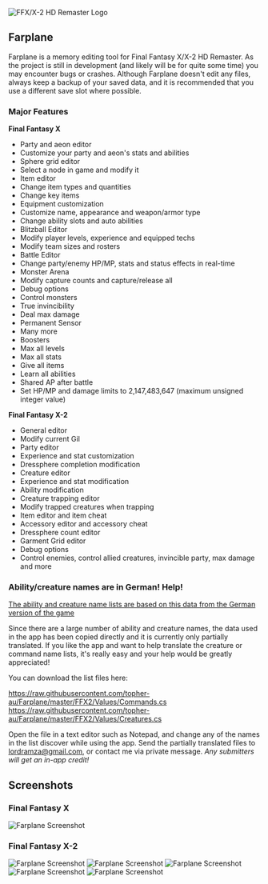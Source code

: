 ![FFX/X-2 HD Remaster Logo](https://raw.githubusercontent.com/topher-au/Farplane/master/Resources/Farplane_Splash.png)

## Farplane
Farplane is a memory editing tool for Final Fantasy X/X-2 HD Remaster. As the project is still in development (and likely will
be for quite some time) you may encounter bugs or crashes. Although Farplane doesn't edit any files, always keep a backup of your saved data, and it is recommended that you use a different save slot where possible.

### Major Features

**Final Fantasy X**
- Party and aeon editor
 - Customize your party and aeon's stats and abilities
- Sphere grid editor
 - Select a node in game and modify it
- Item editor
 - Change item types and quantities
 - Change key items
- Equipment customization
 - Customize name, appearance and weapon/armor type
 - Change ability slots and auto abilities
- Blitzball Editor
 - Modify player levels, experience and equipped techs
 - Modify team sizes and rosters
- Battle Editor
 - Change party/enemy HP/MP, stats and status effects in real-time
- Monster Arena
 - Modify capture counts and capture/release all
- Debug options
 - Control monsters
 - True invincibility
 - Deal max damage 
 - Permanent Sensor
 - Many more
- Boosters
 - Max all levels
 - Max all stats
 - Give all items
 - Learn all abilities
 - Shared AP after battle
 - Set HP/MP and damage limits to 2,147,483,647 (maximum unsigned integer value)

**Final Fantasy X-2**
- General editor
 - Modify current Gil
- Party editor
 - Experience and stat customization
 - Dressphere completion modification
- Creature editor
 - Experience and stat modification
 - Ability modification
- Creature trapping editor
 - Modify trapped creatures when trapping
- Item editor and item cheat
- Accessory editor and accessory cheat
- Dressphere count editor
- Garment Grid editor
- Debug options
- Control enemies, control allied creatures, invincible party, max damage and more

### Ability/creature names are in German! Help!

[The ability and creature name lists are based on this data from the German version of the game](http://www.ultimate-cheatz.de/codebase/daten.php?system=ps2&act=spiel&id=915)

Since there are a large number of ability and creature names, the data used in the app has been copied directly and it is currently only partially translated. If you like the app and want to help translate the creature or command name lists, it's really easy and your help would be greatly appreciated!

You can download the list files here:

https://raw.githubusercontent.com/topher-au/Farplane/master/FFX2/Values/Commands.cs
https://raw.githubusercontent.com/topher-au/Farplane/master/FFX2/Values/Creatures.cs

Open the file in a text editor such as Notepad, and change any of the names in the list discover while using the app.
Send the partially translated files to lordramza@gmail.com, or contact me via private message. *Any submitters will get an in-app credit!*

## Screenshots

### Final Fantasy X
![Farplane Screenshot](http://i.imgur.com/uBwHFMR.png)

### Final Fantasy X-2
![Farplane Screenshot](http://i.imgur.com/0RY4Fj5.png)
![Farplane Screenshot](http://i.imgur.com/dySMiUi.png)
![Farplane Screenshot](http://i.imgur.com/EmRer1K.png)
![Farplane Screenshot](http://i.imgur.com/E92tr4n.png)
![Farplane Screenshot](http://i.imgur.com/i0KgfWw.png)

